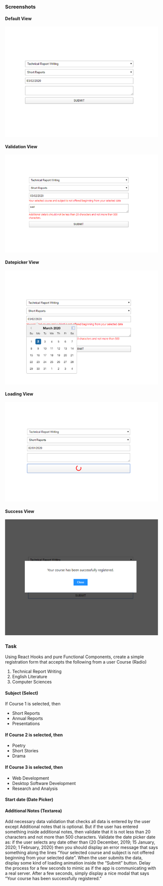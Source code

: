 ### Screenshots

#### Default View
![ScreenShot](https://raw.githubusercontent.com/priya-gupta-123/react-test-1/master/screenshots/1.png)

#### Validation View
![ScreenShot](https://raw.githubusercontent.com/priya-gupta-123/react-test-1/master/screenshots/2.png)

#### Datepicker View
![ScreenShot](https://raw.githubusercontent.com/priya-gupta-123/react-test-1/master/screenshots/3.png)

#### Loading View
![ScreenShot](https://raw.githubusercontent.com/priya-gupta-123/react-test-1/master/screenshots/4.png)

#### Success View
![ScreenShot](https://raw.githubusercontent.com/priya-gupta-123/react-test-1/master/screenshots/5.png)

### Task

Using React Hooks and pure Functional Components, create a simple registration form
that accepts the following from a user
Course (Radio)

1. Technical Report Writing
2. English Literature
3. Computer Sciences

#### Subject (Select)
If Course 1 is selected, then

- Short Reports
- Annual Reports
- Presentations

#### If Course 2 is selected, then
- Poetry
- Short Stories
- Drama

#### If Course 3 is selected, then

- Web Development
- Desktop Software Development
- Research and Analysis

#### Start date (Date Picker)

#### Additional Notes (Textarea)

Add necessary data validation that checks all data is entered by the user except Additional
notes that is optional. But if the user has entered something inside additional notes, then
validate that it is not less than 20 characters and not more than 500 characters. Validate
the date picker date as: if the user selects any date other than {20 December, 2019; 15
January, 2020; 1 February, 2020} then you should display an error message that says
something along the lines “Your selected course and subject is not offered beginning from
your selected date”.
When the user submits the data, display some kind of loading animation inside the
“Submit” button. Delay the process for a few seconds to mimic as if the app is
communicating with a real server. After a few seconds, simply display a nice modal that
says “Your course has been successfully registered.”
